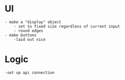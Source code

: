 # UI
    - make a "display" object
        - set to fixed size regardless of current input
        - round edges
    - make buttons
        -laid out nice
# Logic


    -set up api connection
    
